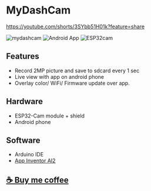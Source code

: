 # MyDashCam

https://youtube.com/shorts/3SYbb51H01k?feature=share

![mydashcam](https://github.com/VaAndCob/MyDashCam/blob/main/picture/screenshot1.jpg)
![Android App](https://github.com/VaAndCob/MyDashCam/blob/main/picture/mobile_app.png)
![ESP32cam](https://github.com/VaAndCob/MyDashCam/blob/main/picture/ESP32-Cam.jpg)


## Features
- Record 2MP picture and save to sdcard every 1 sec
- Live view with app on android phone
- Overlay color/ WiFi/ Firmware update over app.

## Hardware
- ESP32-Cam module + shield
- Android phone

## Software
- Arduino IDE
- [App Inventor AI2](http://appinventor.mit.edu/)
  
## [☕ Buy me coffee](https://www.buymeacoffee.com/vaandcob)

